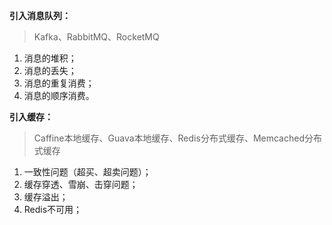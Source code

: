 **引入消息队列：**
>Kafka、RabbitMQ、RocketMQ
1. 消息的堆积；
2. 消息的丢失；
3. 消息的重复消费；
4. 消息的顺序消费。

**引入缓存：**
>Caffine本地缓存、Guava本地缓存、Redis分布式缓存、Memcached分布式缓存
1. 一致性问题（超买、超卖问题）；
2. 缓存穿透、雪崩、击穿问题；
3. 缓存溢出；
4. Redis不可用；

